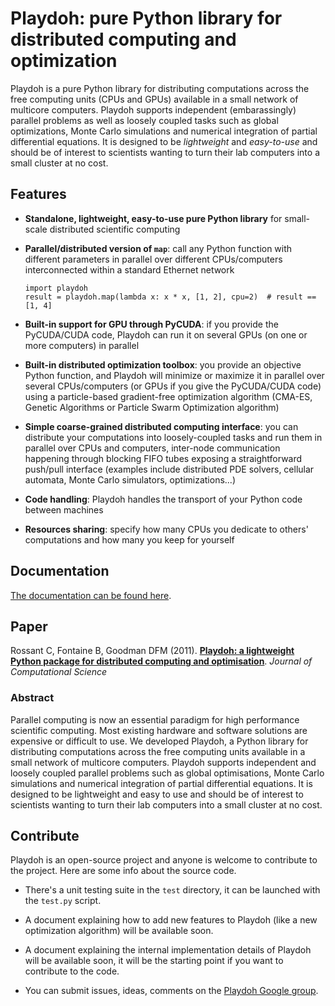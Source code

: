 Playdoh: pure Python library for distributed computing and optimization 
=======================================================================

Playdoh is a pure Python library for distributing computations across the 
free computing units (CPUs and GPUs) available in a small network of 
multicore computers. Playdoh supports independent (embarassingly) parallel 
problems as well as loosely coupled tasks such as global optimizations, 
Monte Carlo simulations and numerical integration of partial differential 
equations. It is designed to be *lightweight* and *easy-to-use* and should 
be of interest to scientists wanting to turn their lab computers into a 
small cluster at no cost.

## Features

  * **Standalone, lightweight, easy-to-use pure Python library** for 
    small-scale distributed scientific computing
  * **Parallel/distributed version of `map`**: call any Python function 
    with different parameters in parallel over different CPUs/computers 
    interconnected within a standard Ethernet network

        import playdoh
        result = playdoh.map(lambda x: x * x, [1, 2], cpu=2)  # result == [1, 4]

  * **Built-in support for GPU through PyCUDA**: if you provide the 
    PyCUDA/CUDA code, Playdoh can run it on several GPUs (on one or more 
    computers) in parallel
  * **Built-in distributed optimization toolbox**: you provide an 
    objective Python function, and Playdoh will minimize or maximize it in 
    parallel over several CPUs/computers (or GPUs if you give the 
    PyCUDA/CUDA code) using a particle-based gradient-free optimization 
    algorithm (CMA-ES, Genetic Algorithms or Particle Swarm Optimization 
    algorithm)
  * **Simple coarse-grained distributed computing interface**: you can 
    distribute your computations into loosely-coupled tasks and run them in 
    parallel over CPUs and computers, inter-node communication happening 
    through blocking FIFO tubes exposing a straightforward push/pull 
    interface (examples include distributed PDE solvers, cellular automata, 
    Monte Carlo simulators, optimizations...)
  * **Code handling**: Playdoh handles the transport of your Python code 
    between machines
  * **Resources sharing**: specify how many CPUs you dedicate to others' 
    computations and how many you keep for yourself

## Documentation

[The documentation can be found here](https://playdoh-python.readthedocs.org/en/latest/index.html).

## Paper

Rossant C, Fontaine B, Goodman DFM (2011).
[**Playdoh: a lightweight Python package for distributed computing and optimisation**](http://www.sciencedirect.com/science/article/pii/S1877750311000561). *Journal of Computational Science*

### Abstract

Parallel computing is now an essential paradigm for high performance 
scientific computing. Most existing hardware and software solutions are 
expensive or difficult to use. We developed Playdoh, a Python library for 
distributing computations across the free computing units available in a 
small network of multicore computers. Playdoh supports independent and 
loosely coupled parallel problems such as global optimisations, Monte 
Carlo simulations and numerical integration of partial differential 
equations. It is designed to be lightweight and easy to use and should be 
of interest to scientists wanting to turn their lab computers into a small 
cluster at no cost.

## Contribute

Playdoh is an open-source project and anyone is welcome to contribute to 
the project. Here are some info about the source code.

  * There's a unit testing suite in the `test` directory, it can be 
    launched with the `test.py` script.

  * A document explaining how to add new features to Playdoh (like a new 
    optimization algorithm) will be available soon.

  * A document explaining the internal implementation details of Playdoh 
    will be available soon, it will be the starting point if you want to 
    contribute to the code.

  * You can submit issues, ideas, comments on the
    [Playdoh Google group](http://groups.google.com/group/playdoh-library).


